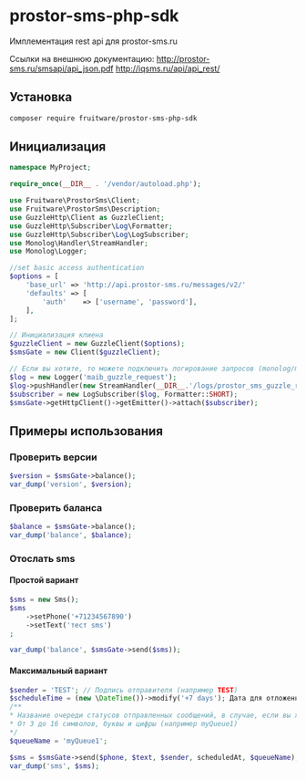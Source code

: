 # prostor-sms-php-sdk

Имплементация rest api для prostor-sms.ru

Ссылки на внешнюю документацию: 
http://prostor-sms.ru/smsapi/api_json.pdf
http://iqsms.ru/api/api_rest/

## Установка

```bash
composer require fruitware/prostor-sms-php-sdk
```

## Инициализация

```php
namespace MyProject;

require_once(__DIR__ . '/vendor/autoload.php');

use Fruitware\ProstorSms\Client;
use Fruitware\ProstorSms\Description;
use GuzzleHttp\Client as GuzzleClient;
use GuzzleHttp\Subscriber\Log\Formatter;
use GuzzleHttp\Subscriber\Log\LogSubscriber;
use Monolog\Handler\StreamHandler;
use Monolog\Logger;

//set basic access authentication
$options = [
	'base_url' => 'http://api.prostor-sms.ru/messages/v2/'
	'defaults' => [
		'auth'    => ['username', 'password'],
	],
];

// Инициализация клиена
$guzzleClient = new GuzzleClient($options);
$smsGate = new Client($guzzleClient);

// Если вы хотите, то можете подключить логирование запросов (monolog/monolog required)
$log = new Logger('maib_guzzle_request');
$log->pushHandler(new StreamHandler(__DIR__.'/logs/prostor_sms_guzzle_request.log', Logger::DEBUG));
$subscriber = new LogSubscriber($log, Formatter::SHORT);
$smsGate->getHttpClient()->getEmitter()->attach($subscriber);
```

## Примеры использования

### Проверить версии

```php
$version = $smsGate->balance();
var_dump('version', $version);
```

### Проверить баланса

```php
$balance = $smsGate->balance();
var_dump('balance', $balance);
```

### Отослать sms

#### Простой вариант

```php
$sms = new Sms();
$sms
    ->setPhone('+71234567890')
    ->setText('тест sms')
;

var_dump('balance', $smsGate->send($sms));
```

#### Максимальный вариант

```php
$sender = 'TEST'; // Подпись отправителя (например TEST)
$scheduleTime = (new \DateTime())->modify('+7 days'); Дата для отложенной отправки сообщения
/** 
* Название очереди статусов отправленных сообщений, в случае, если вы хотите использовать очередь статусов отправленных сообщений. 
* От 3 до 16 символов, буквы и цифры (например myQueue1)
*/
$queueName = 'myQueue1';

$sms = $smsGate->send($phone, $text, $sender, scheduledAt, $queueName);
var_dump('sms', $sms);
```